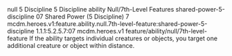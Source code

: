 <ability>
  <metadata>
    <class>null</class>
    <cost>5 Discipline</cost>
    <cost_amount>5</cost_amount>
    <cost_resource>Discipline</cost_resource>
    <feature_type>ability</feature_type>
    <file_dpath>Null/7th-Level Features</file_dpath>
    <item_id>shared-power-5-discipline</item_id>
    <item_index>07</item_index>
    <item_name>Shared Power (5 Discipline)</item_name>
    <level>7</level>
    <scc>mcdm.heroes.v1:feature.ability.null.7th-level-feature:shared-power-5-discipline</scc>
    <scdc>1.1.1:5.2.5.7:07</scdc>
    <source>mcdm.heroes.v1</source>
    <type>feature/ability/null/7th-level-feature</type>
  </metadata>
  <effects>
    <effect type="mundane">If the ability targets individual creatures or objects, you target one additional creature or object within distance.</effect>
  </effects>
</ability>
